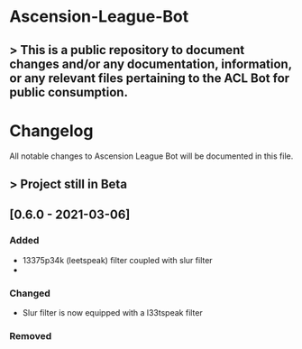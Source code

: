 # Ascension-League-Bot
## > This is a public repository to document changes and/or any documentation, information, or any relevant files pertaining to the ACL Bot for public consumption.

# Changelog
All notable changes to Ascension League Bot will be documented in this file.

## > Project still in Beta


## [0.6.0 - 2021-03-06]
### Added
- 13375p34k (leetspeak) filter coupled with slur filter
- 

### Changed
- Slur filter is now equipped with a l33tspeak filter

### Removed
